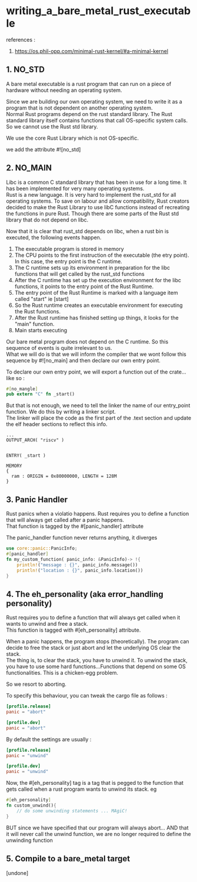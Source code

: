 # writing_a_bare_metal_rust_executable

references :
1. https://os.phil-opp.com/minimal-rust-kernel/#a-minimal-kernel

## 1. NO_STD

A bare metal executable is a rust program that can run on a piece of hardware without needing an operating system.  

Since we are building our own operating system, we need to write it as a program that is not dependent on another operating system.  
Normal Rust programs depend on the rust standard library. The Rust standard library itself contains functions that call OS-specific system calls. So we cannot use the Rust std library.    

We use the core Rust Library which is not OS-specific.

we add the attribute #![no_std]

## 2. NO_MAIN

Libc is a common C standard library that has been in use for a long time. It has been implemented for very many operating systems.  
Rust is a new language. It is very hard to implement the rust_std for all operating systems. To save on labour and allow compatibility, Rust creators decided to make the Rust Library to use libC functions instead of recreating the functions in pure Rust. Though there are some parts of the Rust std library that do not depend on libc.  

Now that it is clear that rust_std depends on libc, when a rust bin is executed, the following events happen.   
1. The executable program is stored in memory
2. The CPU points to the first instruction of the executable (the etry point). In this case, the entry point is the C runtime.
3. The C runtime sets up its environment in preparation for the libc functions that will get called by the rust_std functions
4. After the C runtime has set up the execution environment for the libc functions, it points to the entry point of the Rust Runtime.
5. The entry point of the Rust Runtime is marked with a language item called "start" ie [start]
6. So the Rust runtime creates an executable environment for executing the Rust functions.  
7. After the Rust runtime has finished setting up things, it looks for the "main" function.
8. Main starts executing

Our bare metal program does not depend on the C runtime. So this sequence of events is quite irrelevant to us.  
What we will do is that we will inform the compiler that we wont follow this sequence by #![no_main] and then declare our own entry point.

To declare our own entry point, we will export a function out of the crate... like so :
```rust
#[no_mangle]
pub extern "C" fn _start()
```

But that is not enough, we need to tell the linker the name of our entry_point function. We do this by writing a linker script.  
The linker will place the code as the first part of the .text section and update the elf header sections to reflect this info.  

```lds
...
OUTPUT_ARCH( "riscv" )


ENTRY( _start )

MEMORY
{
  ram : ORIGIN = 0x80000000, LENGTH = 128M
}
```


## 3. Panic Handler
Rust panics when a violatio happens. Rust requires you to define a function that will always get called after a panic happens.  
That function is tagged by the #[panic_handler] attribute   

The panic_handler function never returns anything, it diverges

```rust
use core::panic::PanicInfo;
#[panic_handler]
fn my_custom_function( panic_info: &PanicInfo)-> !{
    println!("message : {}", panic_info.message())
    println!("location : {}", panic_info.location())
}
```

## 4. The eh_personality  (aka error_handling personality)

Rust requires you to define a function that will always get called when it wants to unwind and free a stack.    
This function is tagged with #[eh_personality] attribute.   

When a panic happens, the program stops (theoretically). The program can decide to free the stack or just abort and let the underlying OS clear the stack.      
The thing is, to clear the stack, you have to unwind it. To unwind the stack, you have to use some hard functions...Functions that depend on some OS functionalities. This is a chicken-egg problem.  

So we resort to aborting.   

To specify this behaviour, you can tweak the cargo file as follows : 
```toml
[profile.release]
panic = "abort"

[profile.dev]
panic = "abort"
```

By default the settings are usually :
```toml
[profile.release]
panic = "unwind"

[profile.dev]
panic = "unwind"
```

Now, the #[eh_personality] tag is a tag that is pegged to the function that gets called when a rust program wants to unwind its stack. eg
```rust
#[eh_personality]
fn custom_unwind(){
    // do some unwinding statements ... MAgiC!
}
```

BUT since we have specified that our program will always abort... AND that it will never call the unwind function, we are no longer required to define the unwinding function



## 5. Compile to a bare_metal target
[undone]